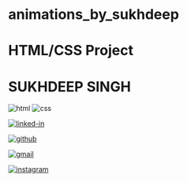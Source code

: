 # animations_by_sukhdeep
# HTML/CSS Project
# SUKHDEEP SINGH

![html](https://img.shields.io/badge/HTML5-E34F26?style=for-the-badge&logo=html5&logoColor=black)
![css](https://img.shields.io/badge/CSS3-1572B6?style=for-the-badge&logo=css3&logoColor=black)



[![linked-in](https://img.shields.io/badge/Linked_In-0077B5?style=for-the-badge&logo=LinkedIn&logoColor=white)](https://www.linkedin.com/in/sukhdeep-singh-b5848a1b1/)

[![github](https://img.shields.io/badge/GitHub-000000?style=for-the-badge&logo=GitHub&logoColor=white)](https://github.com/sukhsidhu3287)

[![gmail](https://img.shields.io/badge/Gmail-D14836?style=for-the-badge&logo=Gmail&logoColor=white)](mailto:sukhdeep.bjf@gmail.com)

[![instagram](https://img.shields.io/badge/Instagram-E4405F?style=for-the-badge&logo=instagram&logoColor=white)](https://www.instagram.com/sukh.sidhu22/)

